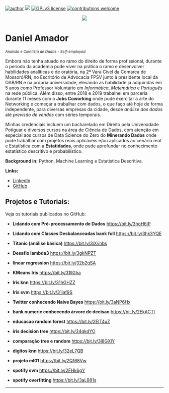 [![author](https://img.shields.io/badge/author-daniel-red.svg)](https://www.linkedin.com/in/daniel-sousa-amador) [![](https://img.shields.io/badge/python-3.6+-blue.svg)](https://www.python.org/downloads/release/python-365/) [![GPLv3 license](https://img.shields.io/badge/License-GPLv3-blue.svg)](http://perso.crans.org/besson/LICENSE.html) [![contributions welcome](https://img.shields.io/badge/contributions-welcome-brightgreen.svg?style=flat)](https://github.com/danielamador12)

<p align="center">
  <img src="https://github.com/danielamador12/Portfolio/blob/master/github.png" >
</p>

# Daniel Amador
<sub>*Analista e Cientista de Dados - Self-employed*</sub>

Embora não tenha atuado no ramo do direito de forma profissional, durante o período da academia pude viver na prática o ramo e desenvolver habilidades analíticas e de oratória, na 2ª Vara Cível da Comarca de Mossoró/RN, no Escritório de Advocacia FPSV junto à presidente local da OAB/RN e na própria universidade, elevando as habilidade já adquiridas em 5 anos como Professor Voluntário em *Informática*, *Matemática* e *Português* na rede pública. Além disso, entre 2018 e 2019 trabalhei em parceria durante 11 meses com o **Jobs Coworking** onde pude exercitar a arte do Networking e começar a trabalhar com dados, o que faço até hoje de forma independente, para diversas empresas da cidade, desde *análise dos dados* até *previsão de vendas* com séries temporais.

Minhas credenciais incluem um bacharelado em Direito pela Universidade Potiguar e diversos cursos na área de Ciência de Dados, com atenção em especial aos cursos de Data Science do Zero do **Minerando Dados** onde pude trabalhar com projetos reais aplicáveis e/ou aplicados ao cenário real e Estatística com a **Estatidados**, onde pude aprofundar no conhecimento estatístico descritivo e probabilístico.

**Background in:** Python, Machine Learning e Estatistica Descritiva.

**Links:**
* [LinkedIn](https://www.linkedin.com/in/daniel-sousa-amador)
* [GitHub](https://github.com/danielamador12)


## Projetos e Tutoriais:
Veja os tutoriais publicados no GitHub:

* **Lidando com Pré-processamento de Dados** https://bit.ly/3hoH6iP

* **Lidando com Classes Desbalanceadas bank full** https://bit.ly/3hk3YQE

* **Titanic (análise básica)** https://bit.ly/3iXvnbs

* **Desafio lambda3** https://bit.ly/3gkNPZT

* **linear regression** https://bit.ly/32b2qSA

* **KMeans Iris** https://bit.ly/31llGha

* **Iris knn** https://bit.ly/31hGHZZ

* **Iris svm** https://bit.ly/31iaf9S

* **Twitter conhecendo Naive Bayes** https://bit.ly/3aNP6Hx

* **bank numeric conhecendo árvore de decisao** https://bit.ly/2EkACTI

* **educacao random forest** https://bit.ly/2ElT4uZ

* **iris decision tree** https://bit.ly/34qkdYO

* **comparação tree e random** https://bit.ly/3l8GXlY

* **digitos knn** https://bit.ly/32eL7QB

* **projeto ml01** https://bit.ly/2Qf68Vw

* **spotify svm** https://bit.ly/2FHk6gY

* **spotify overfitting** https://bit.ly/3aL881s


---




